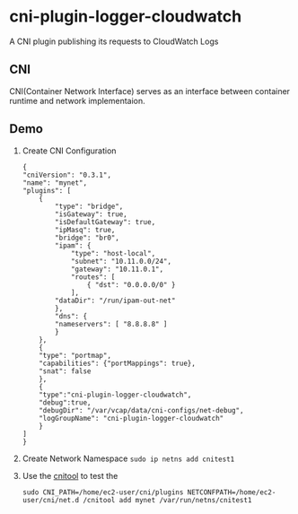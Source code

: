 # cni-plugin-logger-cloudwatch
A CNI plugin publishing its requests to CloudWatch Logs

## CNI

CNI(Container Network Interface) serves as an interface between container runtime and network implementaion. 

## Demo 

1. Create CNI Configuration

    ```
    {
    "cniVersion": "0.3.1",
    "name": "mynet",
    "plugins": [
        {
            "type": "bridge",
            "isGateway": true,
            "isDefaultGateway": true,
            "ipMasq": true,
            "bridge": "br0",
            "ipam": {
                "type": "host-local",
                "subnet": "10.11.0.0/24",
                "gateway": "10.11.0.1",
                "routes": [
                    { "dst": "0.0.0.0/0" }
                ],
            "dataDir": "/run/ipam-out-net"
            },
            "dns": {
            "nameservers": [ "8.8.8.8" ]
            }
        },
        {
        "type": "portmap",
        "capabilities": {"portMappings": true},
        "snat": false
        },
        {
        "type":"cni-plugin-logger-cloudwatch",
        "debug":true, 
        "debugDir": "/var/vcap/data/cni-configs/net-debug",
        "logGroupName": "cni-plugin-logger-cloudwatch"
        }
    ]
    }
    ```

1. Create Network Namespace
    `sudo ip netns add cnitest1`


1. Use the [cnitool](https://github.com/containernetworking/cni/tree/master/cnitool) to test the 

    `sudo CNI_PATH=/home/ec2-user/cni/plugins NETCONFPATH=/home/ec2-user/cni/net.d /cnitool add mynet /var/run/netns/cnitest1`

